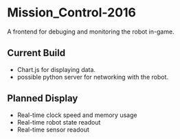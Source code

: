 # Mission_Control-2016
A frontend for debuging and monitoring the robot in-game.

## Current Build
 - Chart.js for displaying data.
 - possible python server for networking with the robot.

## Planned Display
 - Real-time clock speed and memory usage
 - Real-time robot state readout
 - Real-time sensor readout
